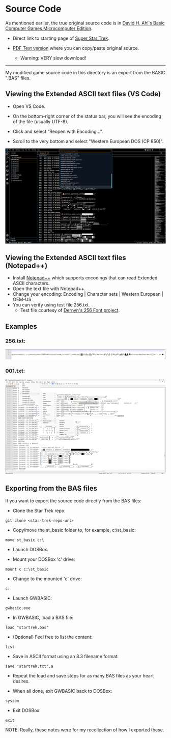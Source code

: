 # Source Code

As mentioned earlier, the true original source code is in [David
H. Ahl's Basic Computer Games Microcomputer
Edition](https://archive.org/details/basic-computer-games-microcomputer-edition_202207).

 - Direct link to starting page of [Super Star Trek](https://archive.org/details/basic-computer-games-microcomputer-edition_202207/page/157/mode/2up).

 - [PDF Text
    version](https://dn720001.ca.archive.org/0/items/basic-computer-games-microcomputer-edition_202207/Basic_Computer_Games_Microcomputer_Edition_text.pdf)
    where you can copy/paste original source.
    - Warning: VERY slow download!

---
My modified game source code in this directory is an export from the
BASIC ".BAS" files.

## Viewing the Extended ASCII text files (VS Code)

- Open VS Code.

- On the bottom-right corner of the status bar, you will see the encoding of the file (usually UTF-8).

- Click and select “Reopen with Encoding…”.

- Scroll to the very bottom and select "Western European DOS (CP 850)".

<img src="./VS_Code_Encoding.png" />

## Viewing the Extended ASCII text files (Notepad++)

- Install [Notepad++](https://notepad-plus-plus.org/) which supports encodings that can read Extended ASCII characters.
- Open the text file with Notepad++.
- Change your encoding:
Encoding | Character sets | Western European | OEM-US
- You can verify using test file 256.txt.
  - Test file courtesy of [Dernyn's 256 Font project](https://github.com/dernyn/256).

## Examples

### 256.txt:
<img src="./Example_256.png" />

### 001.txt:
<img src="./Example.png" />


## Exporting from the BAS files

If you want to export the source code directly from the BAS files:

- Clone the Star Trek repo:
```
git clone <star-trek-repo-url>
```

- Copy/move the st_basic folder to, for example, c:\st_basic:
```
move st_basic c:\
```

- Launch DOSBox.

- Mount your DOSBox 'c' drive:
```
mount c c:\st_basic
```

- Change to the mounted 'c' drive:
```
c:
```

- Launch GWBASIC:
```
gwbasic.exe
```

- In GWBASIC, load a BAS file:
```
load "startrek.bas"
```

- (Optional) Feel free to list the content:
```
list
```

- Save in ASCII format using an 8.3 filename format:
```
save "startrek.txt",a
```

- Repeat the load and save steps for as many BAS files as your heart desires.

- When all done, exit GWBASIC back to DOSBox:
```
system
```

- Exit DOSBox:
```
exit
```

NOTE: Really, these notes were for my recollection of how I exported these.

